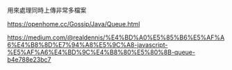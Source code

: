 
用來處理同時上傳非常多檔案






https://openhome.cc/Gossip/Java/Queue.html

https://medium.com/@realdennis/%E4%BD%A0%E5%85%B6%E5%AF%A6%E4%B8%8D%E7%94%A8%E5%9C%A8-javascript-%E5%AF%A6%E4%BD%9C%E4%B8%80%E5%80%8B-queue-b4e788e23bc7